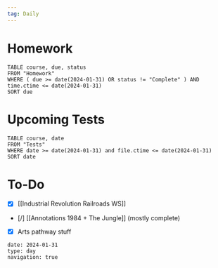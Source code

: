 ```yaml
---
tag: Daily
---
```

# Homework
```dataview
TABLE course, due, status
FROM "Homework" 
WHERE ( due >= date(2024-01-31) OR status != "Complete" ) AND time.ctime <= date(2024-01-31)
SORT due
```
# Upcoming Tests
```dataview
TABLE course, date
FROM "Tests" 
WHERE date >= date(2024-01-31) and file.ctime <= date(2024-01-31)
SORT date
```
# To-Do
- [x] [[Industrial Revolution Railroads WS]]
- [/] [[Annotations 1984 + The Jungle]] (mostly complete)
- [x] Arts pathway stuff

```gEvent
date: 2024-01-31
type: day
navigation: true
```